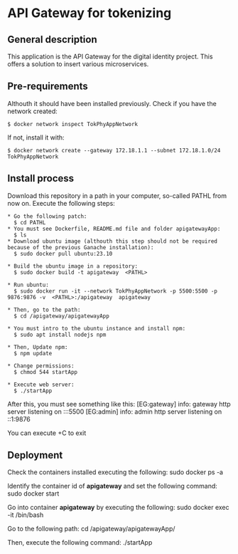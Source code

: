 # API Gateway for tokenizing
## General description
  This application is the API Gateway for the digital identity project. This offers a solution to insert various microservices.

## Pre-requirements
  Althouth it should have been installed previously. Check if you have the network created:

    $ docker network inspect TokPhyAppNetwork

  If not, install it with:

    $ docker network create --gateway 172.18.1.1 --subnet 172.18.1.0/24 TokPhyAppNetwork

 
## Install process
  Download this repository in a path in your computer, so-called PATHL from now on.  Execute the following steps: 

    * Go the following patch:
      $ cd PATHL  
    * You must see Dockerfile, README.md file and folder apigatewayApp:
      $ ls 
    * Download ubuntu image (althouth this step should not be required because of the previous Ganache installation):
      $ sudo docker pull ubuntu:23.10
    
    * Build the ubuntu image in a repository:
      $ sudo docker build -t apigateway  <PATHL>

    * Run ubuntu: 
      $ sudo docker run -it --network TokPhyAppNetwork -p 5500:5500 -p 9876:9876 -v  <PATHL>:/apigateway  apigateway

    * Then, go to the path:
      $ cd /apigateway/apigatewayApp

    * You must intro to the ubuntu instance and install npm:
      $ sudo apt install nodejs npm
  
    * Then, Update npm:
      $ npm update

    * Change permissions:
      $ chmod 544 startApp

    * Execute web server:
      $ ./startApp
  
  After this, you must see something like this:
    [EG:gateway] info: gateway http server listening on :::5500
    [EG:admin] info: admin http server listening on ::1:9876

  You can execute <ctrl>+C to exit

## Deployment
  Check the containers installed executing the following:
      sudo docker ps -a

  Identify the container id of **apigateway** and set the following command:
      sudo docker start <containerid>

  Go into container **apigateway** by executing the following:
      sudo docker exec -it <containerid> /bin/bash

  Go to the following path:
      cd /apigateway/apigatewayApp/

  Then, execute the following command:
      ./startApp
